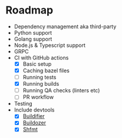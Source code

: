 # Roadmap

- Dependency management aka third-party
- Python support
- Golang support
- Node.js & Typescript support
- GRPC
- CI with GitHub actions
  - [x] Basic setup 
  - [x] Caching bazel files
  - [ ] Running tests
  - [x] Running builds 
  - [ ] Running QA checks (linters etc)
  - [ ] PR workflow  
- Testing
- Include devtools
  - [x] [Buildifier](https://github.com/bazelbuild/buildtools/tree/master/buildifier)
  - [x] [Buildozer](https://github.com/bazelbuild/buildtools/tree/master/buildozer)
  - [x] [Shfmt](https://github.com/mvdan/sh)